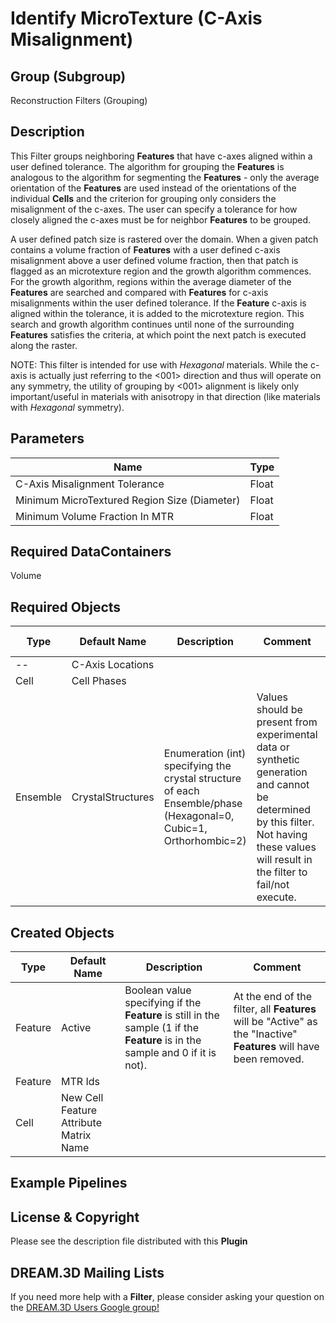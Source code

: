 Identify MicroTexture (C-Axis Misalignment) 
======

## Group (Subgroup) ##

Reconstruction Filters (Grouping)

## Description ##

This Filter groups neighboring **Features** that have c-axes aligned within a user defined tolerance.  The algorithm for grouping the **Features** is analogous to the algorithm for segmenting the **Features** - only the average orientation of the **Features** are used instead of the orientations of the individual **Cells** and the criterion for grouping only considers the misalignment of the c-axes.  The user can specify a tolerance for how closely aligned the c-axes must be for neighbor **Features** to be grouped.

A user defined patch size is rastered over the domain.  When a given patch contains a volume fraction of **Features** with a user defined c-axis misalignment above a user defined volume fraction, then that patch is flagged as an microtexture region and the growth algorithm commences.  For the growth algorithm, regions within the average diameter of the **Features** are searched and compared with **Features** for c-axis misalignments within the user defined tolerance.  If the **Feature** c-axis is aligned within the tolerance, it is added to the microtexture region.  This search and growth algorithm continues until none of the surrounding **Features** satisfies the criteria, at which point the next patch is executed along the raster.

NOTE: This filter is intended for use with *Hexagonal* materials.  While the c-axis is actually just referring to the <001> direction and thus will operate on any symmetry, the utility of grouping by <001> alignment is likely only important/useful in materials with anisotropy in that direction (like materials with *Hexagonal* symmetry).


## Parameters ##

| Name | Type |
|------|------|
| C-Axis Misalignment Tolerance | Float |
| Minimum MicroTextured Region Size (Diameter) | Float |
| Minimum Volume Fraction In MTR | Float |

## Required DataContainers ##

Volume

## Required Objects ##

| Type | Default Name | Description | Comment | Filters Known to Create Data |
|------|--------------|-------------|---------|-----|
| -- | C-Axis Locations | | | |
| Cell | Cell Phases | | | |
| Ensemble | CrystalStructures | Enumeration (int) specifying the crystal structure of each Ensemble/phase (Hexagonal=0, Cubic=1, Orthorhombic=2) | Values should be present from experimental data or synthetic generation and cannot be determined by this filter. Not having these values will result in the filter to fail/not execute. | Read H5Ebsd File (IO), Read Ensemble Info File (IO), Initialize Synthetic Volume (SyntheticBuilding) |

## Created Objects ##

| Type | Default Name | Description | Comment |
|------|--------------|-------------|---------|
| Feature | Active | Boolean value specifying if the **Feature** is still in the sample (1 if the **Feature** is in the sample and 0 if it is not). | At the end of the filter, all **Features** will be "Active" as the "Inactive" **Features** will have been removed.  |
| Feature | MTR Ids | | |
| Cell | New Cell Feature Attribute Matrix Name | | |


## Example Pipelines ##



## License & Copyright ##

Please see the description file distributed with this **Plugin**

## DREAM.3D Mailing Lists ##

If you need more help with a **Filter**, please consider asking your question on the [DREAM.3D Users Google group!](https://groups.google.com/forum/?hl=en#!forum/dream3d-users)


